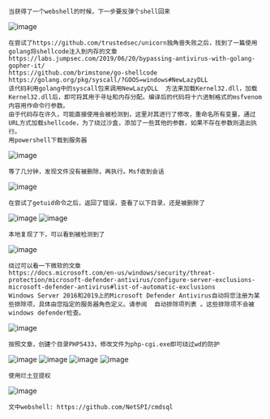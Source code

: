 	当获得了一个webshell的时候，下一步要反弹个shell回来
![image](/assets/Pentest_Note/master/img/747.png)

	在尝试了https://github.com/trustedsec/unicorn独角兽失败之后，找到了一篇使用golang将shellcode注入到内存的文章
	https://labs.jumpsec.com/2019/06/20/bypassing-antivirus-with-golang-gopher-it/
	https://github.com/brimstone/go-shellcode
	https://golang.org/pkg/syscall/?GOOS=windows#NewLazyDLL
	该代码利用golang中的syscall包来调用NewLazyDLL  方法来加载Kernel32.dll，加载Kernel32.dll后，即可将其用于寻址和内存分配。编译后的代码将十六进制格式的msfvenom内容用作命令行参数。
	由于代码存在许久，可能直接使用会被检测到，这里对其进行了修改，重命名所有变量，通过URL方式加载shellcode，为了绕过沙盒，添加了一些其他的参数，如果不存在参数则退出执行。
	用powershell下载到服务器
![image](/assets/Pentest_Note/master/img/748.png)

	等了几分钟，发现文件没有被删除，再执行。Msf收到会话
![image](/assets/Pentest_Note/master/img/749.png)

	在尝试了getuid命令之后，返回了错误，查看了以下目录，还是被删除了
![image](/assets/Pentest_Note/master/img/750.png)
![image](/assets/Pentest_Note/master/img/751.png)

	本地复现了下，可以看到被检测到了
![image](/assets/Pentest_Note/master/img/752.png)

	绕过可以看一下微软的文章
	https://docs.microsoft.com/en-us/windows/security/threat-protection/microsoft-defender-antivirus/configure-server-exclusions-microsoft-defender-antivirus#list-of-automatic-exclusions
	Windows Server 2016和2019上的Microsoft Defender Antivirus自动将您注册为某些排除项，具体由您指定的服务器角色定义。请参阅  自动排除项列表 。这些排除项不会被windows defender检查。
![image](/assets/Pentest_Note/master/img/753.png)

	按照文章，创建个目录PHP5433，修改文件为php-cgi.exe即可绕过wd的防护
![image](/assets/Pentest_Note/master/img/754.png)
![image](/assets/Pentest_Note/master/img/755.png)
![image](/assets/Pentest_Note/master/img/756.png)
![image](/assets/Pentest_Note/master/img/757.png)

	使用烂土豆提权
![image](/assets/Pentest_Note/master/img/758.png)

	文中webshell: https://github.com/NetSPI/cmdsql
